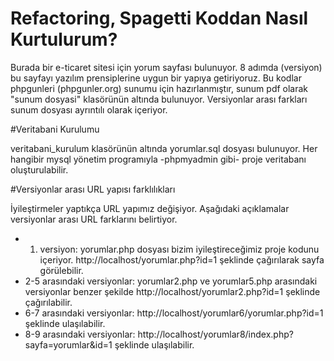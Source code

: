 Refactoring, Spagetti Koddan Nasıl Kurtulurum?
==============================================

Burada bir e-ticaret sitesi için yorum sayfası bulunuyor. 8 adımda (versiyon) bu sayfayı yazılım prensiplerine uygun bir yapıya getiriyoruz. Bu kodlar phpgunleri (phpgunler.org) sunumu için hazırlanmıştır, sunum pdf olarak "sunum dosyasi" klasörünün altında bulunuyor. Versiyonlar arası farkları sunum dosyası ayrıntılı olarak içeriyor.

#Veritabani Kurulumu

veritabani_kurulum klasörünün altında yorumlar.sql dosyası bulunuyor. Her hangibir mysql yönetim programıyla -phpmyadmin gibi- proje veritabanı oluşturulabilir.

#Versiyonlar arası URL yapısı farklılıkları

İyileştirmeler yaptıkça URL yapımız değişiyor. Aşağıdaki açıklamalar versiyonlar arası URL farklarını belirtiyor.

* 1. versiyon: yorumlar.php dosyası bizim iyileştireceğimiz proje kodunu içeriyor. http://localhost/yorumlar.php?id=1 şeklinde çağırılarak sayfa görülebilir. 
* 2-5 arasındaki versiyonlar: yorumlar2.php ve yorumlar5.php arasındaki versiyonlar benzer şekilde http://localhost/yorumlar2.php?id=1 şeklinde çağırılabilir.
* 6-7 arasındaki versiyonlar: http://localhost/yorumlar6/yorumlar.php?id=1 şeklinde ulaşılabilir.
* 8-9 arasındaki versiyonlar: http://localhost/yorumlar8/index.php?sayfa=yorumlar&id=1 şeklinde ulaşılabilir.
